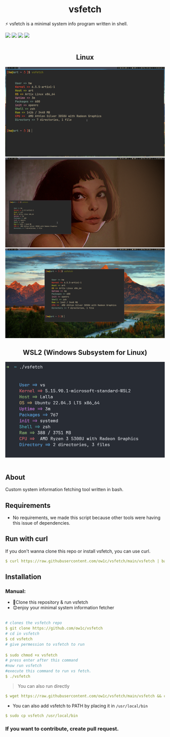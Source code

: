 <div align="center">
  
<h1> vsfetch</h1>
</div>
<p>⚡ vsfetch is a minimal system info program written in shell.
</p>
<img src="https://img.shields.io/github/stars/ow1c/vsfetch?color=e57474&labelColor=1e2528&style=for-the-badge"> <img src="https://img.shields.io/github/issues/ow1c/vsfetch?color=67b0e8&labelColor=1e2528&style=for-the-badge">
<img src="https://img.shields.io/static/v1?label=license&message=MIT&color=8ccf7e&labelColor=1e2528&style=for-the-badge">
<img src="https://img.shields.io/github/forks/ow1c/vsfetch?color=e5c76b&labelColor=1e2528&style=for-the-badge">
<br>
<br>
<div align="center">


<h2>Linux</h2>


<img src="./screenshot/IMG_20231020_112744_785.png">
<br>
<img src="./screenshot/IMG_20231020_112748_214.png">
<br>
<img src="./screenshot/IMG_20231020_112747_140.png">
<br>

<h2>WSL2 (Windows Subsystem for Linux)</h2>

<img src="./screenshot/Screenshot 2023-10-19 195917.png">
<br>
</div>
<br>

## About

Custom system information fetching tool written in bash.

## Requirements
- No requirements, we made this script because other tools were having this issue of dependencies.

## Run with curl

If you don't wanna clone this repo or install vsfetch, you can use curl.

```yaml
$ curl https://raw.githubusercontent.com/ow1c/vsfetch/main/vsfetch | bash
```

## Installation
### Manual:
- 🔭Clone this repository & run vsfetch
- 😊enjoy your minimal system information fetcher
  
  
  
```yaml

# clones the vsfetch repo
$ git clone https://github.com/ow1c/vsfetch
# cd in vsfetch
$ cd vsfetch
# give permession to vsfetch to run 
  
$ sudo chmod +x vsfetch
# press enter after this command 
#now run vsfetch
#execute this command to run vs fetch.
$ ./vsfetch
```



> You can also run directly

```yaml
$ wget https://raw.githubusercontent.com/ow1c/vsfetch/main/vsfetch && chmod +x vsfetch
```

- You can also add vsfetch to PATH by placing it in `/usr/local/bin`

```yaml
$ sudo cp vsfetch /usr/local/bin
```

### If you want to contribute, create pull request.
